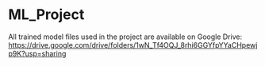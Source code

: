 # ML_Project


All trained model files used in the project are available on Google Drive:
https://drive.google.com/drive/folders/1wN_Tf4OQJ_8rhi6GGYfpYYaCHpewjp9K?usp=sharing
